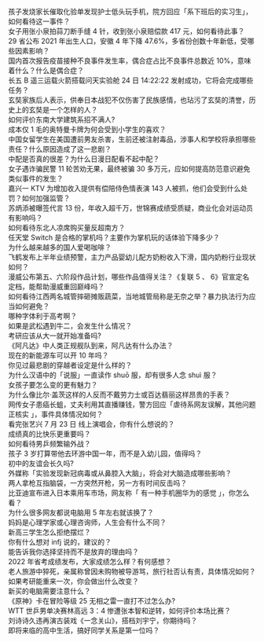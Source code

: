 孩子发烧家长催取化验单发现护士低头玩手机，院方回应「系下班后的实习生」，如何看待这一事件？  
女子用张小泉拍蒜刀断手缝 4 针，收到张小泉赔偿款 417 元，如何看待此事？  
29 省公布 2021 年出生人口，安徽 4 年下降 47.6%，多省份创数十年新低，受哪些因素影响？  
国内首次报告疫苗接种不良事件发生率，偶合症占比不良事件总数近 10%，意味着什么？什么是偶合症？  
长五 B 遥三运载火箭搭载问天实验舱 24 日 14:22:22 发射成功，它将会完成哪些任务？  
玄奘家族后人表示，供奉日本战犯不仅伤害了民族感情，也玷污了玄奘的清誉，历史上的玄奘是一个怎样的人？  
如何评价东南大学建筑系招不满人?  
成本仅 1 毛的奥特曼卡牌为何会受到小学生的喜欢？  
中国女留学生在美国遭前男友杀害，生前还被注射毒品，涉事人和学校将承担哪些责任？什么原因造成了这一悲剧？  
中配是否真的很差？为什么日漫日配看不起中配？  
女子遇诈骗民警 11 轮苦劝无果，最终被骗 30 多万元，应如何提高防范意识避免类似事件的发生？  
嘉兴一 KTV 为增加收入提供有偿陪侍色情表演 143 人被抓，他们会受到什么处罚？如何加强监管？  
苏炳添被曝签代言 13 份，年收入超千万，世锦赛成绩受质疑，商业化会对运动员有影响吗？  
如何看待东北人凉席购买量反超南方？  
任天堂 Switch 是合格的掌机吗？主要作为掌机玩的话体验下降多少？  
为什么越来越多的国人爱喝咖啡？  
飞鹤发布上半年业绩预警，主力产品婴幼儿配方奶粉收入下滑，国内奶粉行业现状如何？  
漫威公布第五、六阶段作品计划，哪些作品值得关注？《复联 5 、 6》官宣定名定档，能帮助漫威重回巅峰吗？  
如何看待江西两名城管摔砸摊贩蔬菜，当地城管局称是无奈之举？暴力执法行为应当如何避免？  
哪种字体利于高考啊？  
如果是武松遇到牛二，会发生什么情况？  
考研应该从大一就开始准备吗?  
《阿凡达》中人类正规舰队到来，阿凡达有什么办法？  
现在的新能源车可以开 10 年吗？  
你见过最悲剧的穿越者设定是什么样的？  
为什么汉语中的「说服」一直读作 shuō 服，却有很多人念 shuì 服？  
女孩子要怎么变的更有魅力？  
为什么像比尔·盖茨这样的人反而不戴劳力士或百达翡丽这样昂贵的手表？  
网传女子患癌长蛆，丈夫利用其直播赚钱，警方回应「虐待系网友误解，其他问题正核实 」，事件具体情况如何？  
看完张艺兴 7 月 23 日 线上演唱会，你有什么想说的？  
成绩真的比快乐更重要吗？  
如何看待男乒频繁输外战？  
孩子 3 岁打算带他去环游中国一年，而不是入幼儿园，值得吗？  
初中的友谊会长久吗?  
外媒称「实验发现新冠病毒或从鼻腔入大脑」，将会对大脑造成哪些影响？  
两人拿枪互指脑袋，一方突然开枪，另一方有时间反击吗？  
比亚迪宣布进入日本乘用车市场，网友称「 有一种手机圈华为的感觉 」，你怎么看？  
为什么很多网友都说电脑用 5 年左右就该换了？  
妈妈是心理学家或心理咨询师，人生会有什么不同？  
新高三学生怎么拒绝摆烂？  
你有什么想对 infj 说的，建议的？  
能告诉我你选择坚持而不是放弃的理由吗？  
2022 年省考成绩发布，大家成绩怎么样？有何感想？  
老人旅游中猝死，亲属称曾因未购物被导游骂，旅行社否认有责，具体情况如何？  
如果考研能重来一次，你会做出什么改变？  
新买的电脑需要注意什么？  
《原神》卡在冒险等级 25 无相之雷一直打不过怎么办?  
WTT 世乒男单决赛林高远 3：4 惨遭张本智和逆转，如何评价本场比赛？  
刘诗诗久违再演古装戏《一念关山》，搭档刘宇宁，你期待吗？  
即将来临的高中生活，搞好同学关系是第一位吗？  
